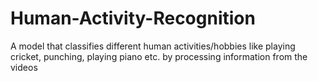# Human-Activity-Recognition
A model that classifies different human activities/hobbies like playing cricket, punching, playing piano etc. by processing information from the videos
